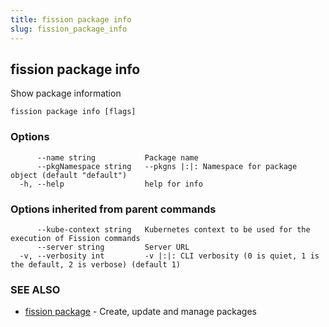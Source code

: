 ```yaml
---
title: fission package info
slug: fission_package_info
---
```

## fission package info

Show package information

```
fission package info [flags]
```

### Options

```
      --name string           Package name
      --pkgNamespace string   --pkgns |:|: Namespace for package object (default "default")
  -h, --help                  help for info
```

### Options inherited from parent commands

```
      --kube-context string   Kubernetes context to be used for the execution of Fission commands
      --server string         Server URL
  -v, --verbosity int         -v |:|: CLI verbosity (0 is quiet, 1 is the default, 2 is verbose) (default 1)
```

### SEE ALSO

* [fission package](/docs/fission-cli/fission_package/)	 - Create, update and manage packages

